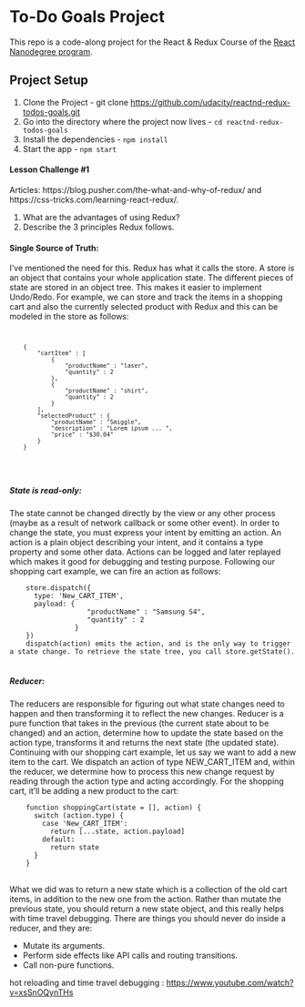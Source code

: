 # To-Do Goals Project

This repo is a code-along project for the React & Redux Course of the [React Nanodegree program](https://www.udacity.com/course/react-nanodegree--nd019).

## Project Setup

1. Clone the Project - git clone https://github.com/udacity/reactnd-redux-todos-goals.git
2. Go into the directory where the project now lives - `cd reactnd-redux-todos-goals`
3. Install the dependencies - `npm install`
4. Start the app - `npm start`

<h4>Lesson Challenge #1 </h4>
Articles: https://blog.pusher.com/the-what-and-why-of-redux/ and https://css-tricks.com/learning-react-redux/. 

1) What are the advantages of using Redux?</br>
2) Describe the 3 principles Redux follows.
<h4>Single Source of Truth:</h4> I’ve mentioned the need for this. Redux has what it calls the store. A store is an object that contains your whole application state. The different pieces of state are stored in an object tree. This makes it easier to implement Undo/Redo. For example, we can store and track the items in a shopping cart and also the currently selected product with Redux and this can be modeled in the store as follows:
<pre>
<code>
<pre class=" language-javascript"><code class=" language-javascript">    <span class="token punctuation">{</span>
        <span class="token string">"cartItem"</span> <span class="token punctuation">:</span> <span class="token punctuation">[</span>
            <span class="token punctuation">{</span>
                <span class="token string">"productName"</span> <span class="token punctuation">:</span> <span class="token string">"laser"</span><span class="token punctuation">,</span>
                <span class="token string">"quantity"</span> <span class="token punctuation">:</span> <span class="token number">2</span>
            <span class="token punctuation">}</span><span class="token punctuation">,</span>
            <span class="token punctuation">{</span>
                <span class="token string">"productName"</span> <span class="token punctuation">:</span> <span class="token string">"shirt"</span><span class="token punctuation">,</span>
                <span class="token string">"quantity"</span> <span class="token punctuation">:</span> <span class="token number">2</span>
            <span class="token punctuation">}</span>
        <span class="token punctuation">]</span><span class="token punctuation">,</span>
        <span class="token string">"selectedProduct"</span> <span class="token punctuation">:</span> <span class="token punctuation">{</span>
            <span class="token string">"productName"</span> <span class="token punctuation">:</span> <span class="token string">"Smiggle"</span><span class="token punctuation">,</span>
            <span class="token string">"description"</span> <span class="token punctuation">:</span> <span class="token string">"Lorem ipsum ... "</span><span class="token punctuation">,</span>
            <span class="token string">"price"</span> <span class="token punctuation">:</span> <span class="token string">"$30.04"</span>
        <span class="token punctuation">}</span>
    <span class="token punctuation">}</span>
</code></pre>
</code>
</pre>
<h5>State is read-only:</h5> The state cannot be changed directly by the view or any other process (maybe as a result of network callback or some other event). In order to change the state, you must express your intent by emitting an action. An action is a plain object describing your intent, and it contains a type property and some other data. Actions can be logged and later replayed which makes it good for debugging and testing purpose. Following our shopping cart example, we can fire an action as follows:
<pre>
<code class=" language-javascript">    store<span class="token punctuation">.</span><span class="token function">dispatch</span><span class="token punctuation">(</span><span class="token punctuation">{</span>
      type<span class="token punctuation">:</span> <span class="token string">'New_CART_ITEM'</span><span class="token punctuation">,</span>
      payload<span class="token punctuation">:</span> <span class="token punctuation">{</span>
                   <span class="token string">"productName"</span> <span class="token punctuation">:</span> <span class="token string">"Samsung S4"</span><span class="token punctuation">,</span>
                   <span class="token string">"quantity"</span> <span class="token punctuation">:</span> <span class="token number">2</span>
                <span class="token punctuation">}</span>
    <span class="token punctuation">}</span><span class="token punctuation">)</span>
    <span class="token function">dispatch</span><span class="token punctuation">(</span>action<span class="token punctuation">)</span> emits the action<span class="token punctuation">,</span> and is the only way to trigger a state change<span class="token punctuation">.</span> To retrieve the state tree<span class="token punctuation">,</span> you call store<span class="token punctuation">.</span><span class="token function">getState</span><span class="token punctuation">(</span><span class="token punctuation">)</span><span class="token punctuation">.</span>
</code>
</pre>
<h5>Reducer: </h5> The reducers are responsible for figuring out what state changes need to happen and then transforming it to reflect the new changes. Reducer is a pure function that takes in the previous (the current state about to be changed) and an action, determine how to update the state based on the action type, transforms it and returns the next state (the updated state). Continuing with our shopping cart example, let us say we want to add a new item to the cart. We dispatch an action of type NEW_CART_ITEM and, within the reducer, we determine how to process this new change request by reading through the action type and acting accordingly. For the shopping cart, it’ll be adding a new product to the cart:
<pre>
<code class=" language-javascript">    <span class="token keyword">function</span> <span class="token function">shoppingCart</span><span class="token punctuation">(</span>state <span class="token operator">=</span> <span class="token punctuation">[</span><span class="token punctuation">]</span><span class="token punctuation">,</span> action<span class="token punctuation">)</span> <span class="token punctuation">{</span>
      <span class="token keyword">switch</span> <span class="token punctuation">(</span>action<span class="token punctuation">.</span>type<span class="token punctuation">)</span> <span class="token punctuation">{</span>
        <span class="token keyword">case</span> <span class="token string">'New_CART_ITEM'</span><span class="token punctuation">:</span>
          <span class="token keyword">return</span> <span class="token punctuation">[</span><span class="token punctuation">.</span><span class="token punctuation">.</span><span class="token punctuation">.</span>state<span class="token punctuation">,</span> action<span class="token punctuation">.</span>payload<span class="token punctuation">]</span>
        <span class="token keyword">default</span><span class="token punctuation">:</span>
          <span class="token keyword">return</span> state
      <span class="token punctuation">}</span>
    <span class="token punctuation">}</span>
</code>
</pre>
What we did was to return a new state which is a collection of the old cart items, in addition to the new one from the action. Rather than mutate the previous state, you should return a new state object, and this really helps with time travel debugging. There are things you should never do inside a reducer, and they are:
<ul>
<li>Mutate its arguments.</li>
<li>Perform side effects like API calls and routing transitions.</li>
<li>Call non-pure functions.</li>
</ul>

hot reloading and time travel debugging : https://www.youtube.com/watch?v=xsSnOQynTHs
